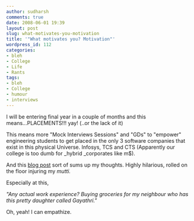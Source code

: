 ```yaml
---
author: sudharsh
comments: true
date: 2008-06-01 19:39
layout: post
slug: what-motivates-you-motivation
title: '"What motivates you? Motivation"'
wordpress_id: 112
categories:
- bleh
- College
- Life
- Rants
tags:
- bleh
- College
- humour
- interviews
---
```


I will be entering final year in a couple of months and this means...PLACEMENTS!!! yay! (..or the lack of it)

This means more "Mock Interviews Sessions" and "GDs" to "empower" engineering students to get placed in the only 3 software companies that exist in this physical Universe. Infosys, TCS and CTS (Apparently our college is too dumb for _hybrid _corporates like m$).

And this [blog post](http://pravunplugged.blogspot.com/2005/03/mock-interview.html) sort of sums up my thoughts. Highly hilarious, rolled on the floor injuring my _mutti._

Especially at this,



_"Any actual work experience?
Buying groceries for my neighbour who has this pretty daughter called Gayathri."_


Oh, yeah! I can empathize.
